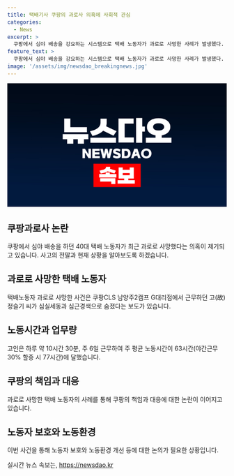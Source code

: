 ```yaml
---
title: 택배기사 쿠팡의 과로사 의혹에 사회적 관심
categories:
  - News
excerpt: >
  쿠팡에서 심야 배송을 강요하는 시스템으로 택배 노동자가 과로로 사망한 사례가 발생했다. 사인은 과로로 추정되며, 고인은 하루 평균 10시간 30분(주 6일) 일했다. 대책위는 쿠팡의 배송 시스템을 비판하고, 고인의 카카오톡 대화 내용을 발표했다. 고인의 아버지는 아들을 죽음의 길로 몰아넣은 기업의 횡포라고 주장했고, 쿠팡은 업무 시간과량을 배송업체와 협의하여 결정된다며 반박했다.
feature_text: >
  쿠팡에서 심야 배송을 강요하는 시스템으로 택배 노동자가 과로로 사망한 사례가 발생했다. 사인은 과로로 추정되며, 고인은 하루 평균 10시간 30분(주 6일) 일했다. 대책위는 쿠팡의 배송 시스템을 비판하고, 고인의 카카오톡 대화 내용을 발표했다. 고인의 아버지는 아들을 죽음의 길로 몰아넣은 기업의 횡포라고 주장했고, 쿠팡은 업무 시간과량을 배송업체와 협의하여 결정된다며 반박했다.
image: '/assets/img/newsdao_breakingnews.jpg'
---
```


<p><img src="/assets/img/newsdao_breakingnews.jpg" alt="pcversion 속보" /></p>

<h2 data-ke-size="size26">쿠팡과로사 논란</h2>

<p data-ke-size="size16">쿠팡에서 심야 배송을 하던 40대 택배 노동자가 최근 과로로 사망했다는 의혹이 제기되고 있습니다. 사고의 전말과 현재 상황을 알아보도록 하겠습니다.</p>

<h2 data-ke-size="size24">과로로 사망한 택배 노동자</h2>

<p data-ke-size="size16">택배노동자 과로로 사망한 사건은 쿠팡CLS 남양주2캠프 G대리점에서 근무하던 고(故) 정슬기 씨가 심실세동과 심근경색으로 숨졌다는 보도가 있습니다.</p>

<h2 data-ke-size="size24">노동시간과 업무량</h2>

<p data-ke-size="size16">고인은 하루 약 10시간 30분, 주 6일 근무하여 주 평균 노동시간이 63시간(야간근무 30% 할증 시 77시간)에 달했습니다.</p>

<h2 data-ke-size="size24">쿠팡의 책임과 대응</h2>

<p data-ke-size="size16">과로로 사망한 택배 노동자의 사례를 통해 쿠팡의 책임과 대응에 대한 논란이 이어지고 있습니다.</p>

<h2 data-ke-size="size24">노동자 보호와 노동환경</h2>

<p data-ke-size="size16">이번 사건을 통해 노동자 보호와 노동환경 개선 등에 대한 논의가 필요한 상황입니다.</p>
실시간 뉴스 속보는, <a href="https://newsdao.kr" rel="dofollow">https://newsdao.kr</a>


